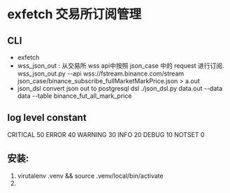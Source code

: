 # exfetch 交易所订阅管理

##  CLI


- exfetch  <confdir>
- wss_json_out : 从交易所 wss api中按照 json_case 中的 request 进行订阅.
wss_json_out.py --api wss://fstream.binance.com/stream  json_case/binance_subscribe_fullMarketMarkPrice.json > a.out
- json_dsl 
convert json out to postgresql dsl
./json_dsl.py  data.out  --data data  --table binance_fut_all_mark_price


##  log level constant

CRITICAL 50
ERROR 40
WARNING 30
INFO 20
DEBUG 10
NOTSET 0


## 安装:

1. virutalenv .venv  && source .venv/local/bin/activate
2. 
